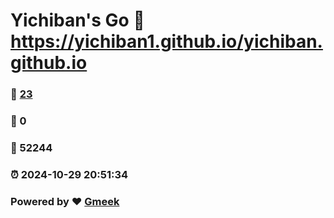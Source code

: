 # Yichiban's Go :link: https://yichiban1.github.io/yichiban.github.io 
### :page_facing_up: [23](https://yichiban1.github.io/yichiban.github.io/tag.html) 
### :speech_balloon: 0 
### :hibiscus: 52244 
### :alarm_clock: 2024-10-29 20:51:34 
### Powered by :heart: [Gmeek](https://github.com/Meekdai/Gmeek)
